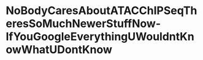 # NoBodyCaresAboutATACChIPSeqTheresSoMuchNewerStuffNow-IfYouGoogleEverythingUWouldntKnowWhatUDontKnow